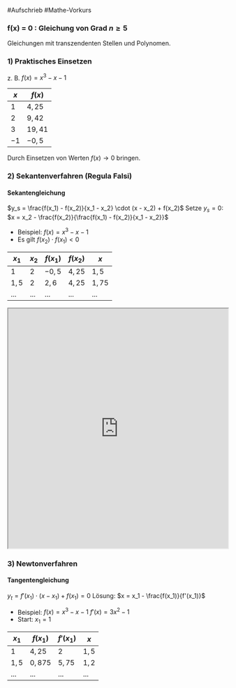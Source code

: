 #Aufschrieb #Mathe-Vorkurs 
### f(x) = 0 : Gleichung von Grad $n \geq 5$
Gleichungen mit transzendenten Stellen und Polynomen.

### 1) Praktisches Einsetzen
z. B. $f(x) = x^3 - x - 1$

| $x$  | $f(x)$  |
| ------ | --------- |
| $1$  | $4,25$  |
| $2$  | $9,42$  |
| $3$  | $19,41$ |
| $-1$ | $-0,5$  |
Durch Einsetzen von Werten $f(x) \rightarrow 0$ bringen.

### 2) Sekantenverfahren (Regula Falsi)
#### Sekantengleichung
$y_s = \frac{f(x_1) - f(x_2)}{x_1 - x_2} \cdot (x - x_2) + f(x_2)$
Setze $y_s = 0$:
$x = x_2 - \frac{f(x_2)}{\frac{f(x_1) - f(x_2)}{x_1 - x_2}}$
- Beispiel: $f(x) = x^3 - x - 1$
- Es gilt $f(x_2) \cdot f(x_1) < 0$

| $x_1$ | $x_2$ | $f(x_1)$ | $f(x_2)$ | $x$    |
| ----- | ----- | -------- | -------- | ------ |
| $1$   | $2$   | $-0,5$   | $4,25$   | $1,5$  |
| $1,5$ | $2$   | $2,6$    | $4,25$   | $1,75$ |
| ...   | ...   | ...      | ...      | ...    |
<iframe style="overflow: hidden;"src="https://cyklon3000.github.io/Function-Solver-Visualization/Sekanten%20Verfahren" width="100%" height="550px"></iframe>

### 3) Newtonverfahren
#### Tangentengleichung
$y_t = f'(x_1) \cdot (x - x_1) + f(x_1) = 0$
Lösung:
$x = x_1 - \frac{f(x_1)}{f'(x_1)}$
- Beispiel: $f(x) = x^3 - x - 1$
$f'(x) = 3x^2 - 1$
- Start: $x_1 = 1$

| $x_1$ | $f(x_1)$ | $f'(x_1)$ | $x$   |
| ------- | ---------- | ----------- | ------- |
| $1$   | $4,25$   | $2$       | $1,5$ |
| $1,5$ | $0,875$  | $5,75$    | $1,2$ |
| ...     | ...        | ...         | ...     |
